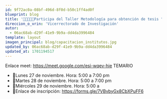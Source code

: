 ```yaml
---
id: 9f72ac0a-08bf-496d-8f0d-b50c1ff4ad0f
blueprint: blog
title: '📣📣📣👩‍🏫Participa del Taller Metodología para obtención de tesis "Metodología de la Investigación y Formulación de Tesis" dirigido a los estudiantes de las filiales a fin de fortalecer el conocimiento para lograr la redacción de tesis, en un taller práctico.'
direccion_o_vrin: 'Vicerrectorado de Investigación'
autor:
  - 06ac68ab-d29f-41e9-9b9a-dd4da3996484
template: layout
imagen_principal: blog/capacitacion_institutos.jpg
updated_by: 06ac68ab-d29f-41e9-9b9a-dd4da3996484
updated_at: 1701194517
---
```

Enlace meet: https://meet.google.com/esi-wqev-hie
TEMARIO
- 📆Lunes 27 de noviembre.  Hora: 5:00 a 7:00 pm
- 📆Martes 28 de noviembre. Hora: 5:00 a 7:00 pm
- 📆Miércoles 29 de noviembre. Hora: 5:00 a 
- 📝Enlace de inscripción:
https://forms.gle/7VBvbyGx8CbXPuFF6